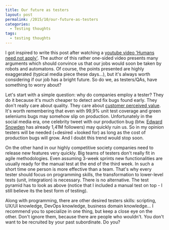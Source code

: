 ```yaml
---
title: Our future as testers
layout: post
permalink: /2015/10/our-future-as-testers
categories:
  - Testing thoughts
tags:
  - testing thoughts
---
```


I got inspired to write this post after watching a [youtube video 'Humans need not apply'](https://www.youtube.com/watch?v=7Pq-S557XQU). The author of this rather one-sided video presents many arguments which should convince us that our jobs would soon be taken by robots and automatons. Of course, the points presented are highly exaggerated (typical media piece these days...), but it's always worth considering if our job has a bright future. So do we, as testers/QAs, have something to worry about?

Let's start with a simple question: why do companies employ a tester? They do it because it's much cheaper to detect and fix bugs found early. They don't really care about quality. They care about [customer perceived value](https://smallbusiness.chron.com/customer-perceived-value-23692.html). It's worth remembering that even with 99,9% unit test coverage and green seleniums bugs may somehow slip on production. Unfortunately in the social media era, one celebrity tweet with our production bug (btw. [Edward Snowden](https://twitter.com/Snowden) has already 1,41M followers) may quickly ruin us. So in my opinion testers will be needed (+desired +looked for) as long as the cost of production bugs will grow. And I doubt this trend would stop soon.

On the other hand in our highly competitive society companies need to release new features very quickly. Big teams of testers don't really fit in agile methodologies. Even assuming 3-week sprints new functionalities are usually ready for the manual test at the end of the third week. In such a short time one person is more effective than a team. That's why every tester should focus on programming skills, the transformation to lower-level tests (unit, integration) is necessary. There is no alternative. The test pyramid has to look as above (notice that I included a manual test on top - I still believe its the best form of testing).

Along with programming, there are other desired testers skills: scripting, UX/UI knowledge, DevOps knowledge, business domain knowledge... I recommend you to specialize in one thing, but keep a close eye on the other. Don't ignore them, because there are people who wouldn't. You don't want to be recruited by your past subordinate. Do you?
